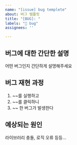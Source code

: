 ```yaml
---
name: "[issue] bug templete"
about: 버그 템플릿
title: "[BUG]: "
labels: "🐛 bug"
assignees: ''

---
```


## 버그에 대한 간단한 설명
어떤 버그인지 간단하게 설명해주세요

## 버그 재현 과정
1. ~~를 실행하고
2. ~~를 클릭하니
3. ~~ 한 버그가 발생한다

## 예상되는 원인
라이브러리 충돌, 로직 오류 등등...
